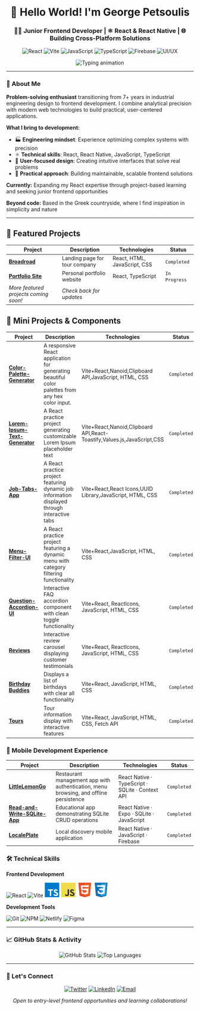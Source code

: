 <h1 align="center">👋 Hello World! I'm George Petsoulis</h1>
<h3 align="center">👨‍💻 Junior Frontend Developer | ⚛️ React & React Native | 🌐 Building Cross-Platform Solutions</h3>

<p align="center">
  <img src="https://img.shields.io/badge/React-20232A?style=for-the-badge&logo=react&logoColor=61DAFB" alt="React">
  <img src="https://img.shields.io/badge/Vite-646CFF?style=for-the-badge&logo=vite&logoColor=white" alt="Vite">
  <img src="https://img.shields.io/badge/JavaScript-F7DF1E?style=for-the-badge&logo=javascript&logoColor=black" alt="JavaScript">
  <img src="https://img.shields.io/badge/TypeScript-3178C6?style=for-the-badge&logo=typescript&logoColor=white" alt="TypeScript">
  <img src="https://img.shields.io/badge/Firebase-FFCA28?style=for-the-badge&logo=firebase&logoColor=black" alt="Firebase">
  <img src="https://img.shields.io/badge/UI/UX-Design-FF6B6B?style=for-the-badge&logo=figma&logoColor=white" alt="UI/UX">
</p>

<p align="center">
  <img src="https://readme-typing-svg.demolab.com?font=Roboto&size=24&duration=4000&pause=1000&color=61DAFB&center=true&vCenter=true&width=550&lines=Welcome+To+My+Workshop;Where+Ideas+Come+to+Life" alt="Typing animation">
</p>

---

### 🚀 About Me

**Problem-solving enthusiast** transitioning from 7+ years in industrial engineering design to frontend development. I combine analytical precision with modern web technologies to build practical, user-centered applications.

**What I bring to development:**
- 🏭 **Engineering mindset**: Experience optimizing complex systems with precision
- ⚛️ **Technical skills**: React, React Native, JavaScript, TypeScript
- 🎨 **User-focused design**: Creating intuitive interfaces that solve real problems
- 🔧 **Practical approach**: Building maintainable, scalable frontend solutions

**Currently:** Expanding my React expertise through project-based learning and seeking junior frontend opportunities

**Beyond code:** Based in the Greek countryside, where I find inspiration in simplicity and nature

---
## 🚀 Featured Projects

| Project | Description | Technologies | Status |
|---------|-------------|--------------|--------|
| **[Broadroad](https://github.com/pro804/Backroads-App)** | Landing page for tour company | React, HTML, JavaScript, CSS | `Completed` |
| **[Portfolio Site](https://github.com/pro804/your-portfolio-repo)** | Personal portfolio website | React, TypeScript | `In Progress` |
| *More featured projects coming soon!* | *Check back for updates* |  |  |

## 💼 Mini Projects & Components

| Project | Description | Technologies | Status |
|---------|-------------|--------------|--------|
| **[Color-Palette-Generator](https://github.com/pro804/Color-Palette-Generator)** | A responsive React application for generating beautiful color palettes from any hex color input.  | Vite+React,Nanoid,Clipboard API,JavaScript, HTML, CSS | `Completed` |
| **[Lorem-Ipsum-Text-Generator](https://github.com/pro804/Lorem-Ipsum-Text-Generator)** | A React practice project generating customizable Lorem Ipsum placeholder text | Vite+React,Nanoid,Clipboard API,React-Toastify,Values.js,JavaScript,CSS | `Completed` |
| **[Job-Tabs-App](https://github.com/pro804/Job-Tabs-App)** | A React practice project featuring dynamic job information displayed through interactive tabs | Vite+React,React Icons,UUID Library,JavaScript, HTML, CSS | `Completed` |
| **[Menu-Filter-UI](https://github.com/pro804/Menu-Filter-UI)** | A React practice project featuring a dynamic menu with category filtering functionality | Vite+React,JavaScript, HTML, CSS | `Completed` |
| **[Question-Accordion-UI](https://github.com/pro804/Question-Accordion-UI)** | Interactive FAQ accordion component with clean toggle functionality | Vite+React, ReactIcons, JavaScript, HTML, CSS | `Completed` |
| **[Reviews](https://github.com/pro804/Reviews)** | Interactive review carousel displaying customer testimonials | Vite+React, ReactIcons, JavaScript, HTML, CSS | `Completed` |
| **[Birthday Buddies](https://github.com/pro804/Birthday-Buddy)** | Displays a list of birthdays with clear all functionality | Vite+React, JavaScript, HTML, CSS | `Completed` |
| **[Tours](https://github.com/pro804/Tours)** | Tour information display with interactive features | Vite+React, JavaScript, HTML, CSS, Fetch API | `Completed` |


### 📱 Mobile Development Experience



| Project | Description | Technologies | Status |
|---------|-------------|--------------|--------|
| **[LittleLemonGo](https://github.com/pro804/LittleLemonGo)** | Restaurant management app with authentication, menu browsing, and offline persistence | React Native · TypeScript · SQLite · Context API | `Completed` |
| **[Read-and-Write-SQLite-App](https://github.com/pro804/Read-and-Write-with-SQLite-App)** | Educational app demonstrating SQLite CRUD operations | React Native · Expo · SQLite · JavaScript | `Completed` |
| **[LocalePlate](https://github.com/pro804/LocalePlate)** | Local discovery mobile application | React Native · JavaScript · Firebase | `Completed` |




### 🛠 Technical Skills

 
**Frontend Development**  
<div>
  <img src="https://cdn.worldvectorlogo.com/logos/react-2.svg" width="40" title="React">
  <img src="https://vitejs.dev/logo.svg" width="40" title="Vite">
  <img src="https://raw.githubusercontent.com/devicons/devicon/master/icons/typescript/typescript-original.svg" width="40" title="TypeScript">
  <img src="https://raw.githubusercontent.com/devicons/devicon/master/icons/javascript/javascript-original.svg" width="40" title="JavaScript">
  <img src="https://raw.githubusercontent.com/devicons/devicon/master/icons/html5/html5-original.svg" width="40" title="HTML5">
  <img src="https://raw.githubusercontent.com/devicons/devicon/master/icons/css3/css3-original.svg" width="40" title="CSS3">
</div>

**Development Tools**  
<div>
  <img src="https://www.vectorlogo.zone/logos/git-scm/git-scm-icon.svg" width="40" title="Git">
  <img src="https://www.vectorlogo.zone/logos/npmjs/npmjs-icon.svg" width="40" title="NPM">
  <img src="https://www.vectorlogo.zone/logos/netlify/netlify-icon.svg" width="40" title="Netlify">
  <img src="https://www.vectorlogo.zone/logos/figma/figma-icon.svg" width="40" title="Figma">
</div>

---

### 📈 GitHub Stats & Activity

<p align="center">
  <img src="https://github-readme-stats.vercel.app/api?username=pro804&show_icons=true&theme=react" alt="GitHub Stats">
  <img src="https://github-readme-stats.vercel.app/api/top-langs/?username=pro804&layout=compact&theme=react" alt="Top Languages">
</p>

---



### 🤝 Let's Connect
<div align='center'>
  
[![Twitter](https://img.shields.io/badge/Twitter%20X-000000?style=for-the-badge&logo=x&logoColor=white)](https://x.com/GPAppDev)
[![LinkedIn](https://img.shields.io/badge/LinkedIn-0A66C2?style=for-the-badge&logo=linkedin&logoColor=white)](https://www.linkedin.com/in/georgios-petsoulis-02b3ba365/)
[![Email](https://img.shields.io/badge/Email-EA4335?style=for-the-badge&logo=gmail&logoColor=white)](mailto:petsoulis.appdev@gmail.com)

</div>


<p align="center">
  <i>Open to entry-level frontend opportunities and learning collaborations!</i>
</p>


